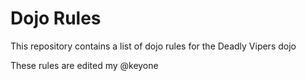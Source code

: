Dojo Rules
==========

This repository contains a list of dojo rules for the Deadly Vipers dojo

These rules are edited my @keyone
